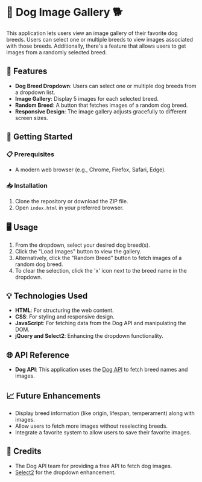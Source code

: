 # 🐾 Dog Image Gallery 🐕

This application lets users view an image gallery of their favorite dog breeds. Users can select one or multiple breeds to view images associated with those breeds. Additionally, there's a feature that allows users to get images from a randomly selected breed.

## 🌟 Features

- **Dog Breed Dropdown**: Users can select one or multiple dog breeds from a dropdown list.
- **Image Gallery**: Display 5 images for each selected breed.
- **Random Breed**: A button that fetches images of a random dog breed.
- **Responsive Design**: The image gallery adjusts gracefully to different screen sizes.

## 🚀 Getting Started

### 📋 Prerequisites

- A modern web browser (e.g., Chrome, Firefox, Safari, Edge).

### 📥 Installation

1. Clone the repository or download the ZIP file.
2. Open `index.html` in your preferred browser.

## 🖥 Usage

1. From the dropdown, select your desired dog breed(s).
2. Click the "Load Images" button to view the gallery.
3. Alternatively, click the "Random Breed" button to fetch images of a random dog breed.
4. To clear the selection, click the 'x' icon next to the breed name in the dropdown.

## 💡 Technologies Used

- **HTML**: For structuring the web content.
- **CSS**: For styling and responsive design.
- **JavaScript**: For fetching data from the Dog API and manipulating the DOM.
- **jQuery and Select2**: Enhancing the dropdown functionality.

## 🌐 API Reference

- **Dog API**: This application uses the [Dog API](https://dog.ceo/dog-api/) to fetch breed names and images.

## 📈 Future Enhancements

- Display breed information (like origin, lifespan, temperament) along with images.
- Allow users to fetch more images without reselecting breeds.
- Integrate a favorite system to allow users to save their favorite images.

## 🎉 Credits

- The Dog API team for providing a free API to fetch dog images.
- [Select2](https://select2.org/) for the dropdown enhancement.

